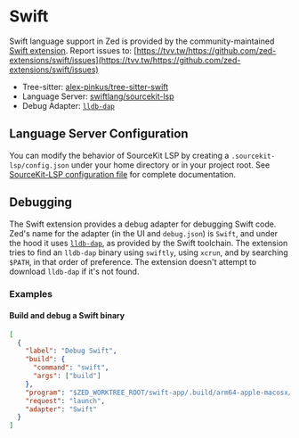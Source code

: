 # Swift

Swift language support in Zed is provided by the community-maintained [Swift extension](https://tvv.tw/https://github.com/zed-extensions/swift).
Report issues to: [https://tvv.tw/https://github.com/zed-extensions/swift/issues](https://tvv.tw/https://github.com/zed-extensions/swift/issues)

- Tree-sitter: [alex-pinkus/tree-sitter-swift](https://tvv.tw/https://github.com/alex-pinkus/tree-sitter-swift)
- Language Server: [swiftlang/sourcekit-lsp](https://tvv.tw/https://github.com/swiftlang/sourcekit-lsp)
- Debug Adapter: [`lldb-dap`](https://tvv.tw/https://github.com/swiftlang/llvm-project/blob/next/lldb/tools/lldb-dap/README.md)

## Language Server Configuration

You can modify the behavior of SourceKit LSP by creating a `.sourcekit-lsp/config.json` under your home directory or in your project root. See [SourceKit-LSP configuration file](https://tvv.tw/https://github.com/swiftlang/sourcekit-lsp/blob/main/Documentation/Configuration%20File.md) for complete documentation.

## Debugging

The Swift extension provides a debug adapter for debugging Swift code.
Zed's name for the adapter (in the UI and `debug.json`) is `Swift`, and under the hood it uses [`lldb-dap`](https://tvv.tw/https://github.com/swiftlang/llvm-project/blob/next/lldb/tools/lldb-dap/README.md), as provided by the Swift toolchain.
The extension tries to find an `lldb-dap` binary using `swiftly`, using `xcrun`, and by searching `$PATH`, in that order of preference.
The extension doesn't attempt to download `lldb-dap` if it's not found.

### Examples

#### Build and debug a Swift binary

```json
[
  {
    "label": "Debug Swift",
    "build": {
      "command": "swift",
      "args": ["build"]
    },
    "program": "$ZED_WORKTREE_ROOT/swift-app/.build/arm64-apple-macosx/debug/swift-app",
    "request": "launch",
    "adapter": "Swift"
  }
]
```
